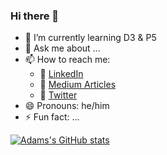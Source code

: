 ### Hi there 👋

<!--
**ajsultanov/ajsultanov** is a ✨ _special_ ✨ repository because its `README.md` (this file) appears on your GitHub profile.

Here are some ideas to get you started:
-->
- 🌱 I’m currently learning D3 & P5
- 💬 Ask me about ...
- 📫 How to reach me:
  - 🤝 [LinkedIn](https://www.linkedin.com/in/adam-sultanov/)
  - 📇 [Medium Articles](https://adam-sultanov.medium.com/)
  - 🐥 [Twitter](https://twitter.com/adam_sultanov)
- 😄 Pronouns: he/him
- ⚡ Fun fact: ...

[![Adams's GitHub stats](https://github-readme-stats.vercel.app/api?username=ajsultanov&hide=stars)](https://github.com/anuraghazra/github-readme-stats)


